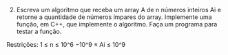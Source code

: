 2. Escreva um algoritmo que receba um array A de n números inteiros Ai e retorne a quantidade de números ímpares
do array. Implemente uma função, em C++, que implemente o algoritmo. Faça um programa para testar a função.  


Restrições:
1 ≤ n ≤ 10^6
−10^9 ≤ Ai ≤ 10^9